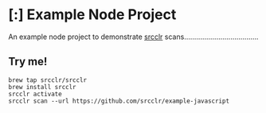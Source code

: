 # [:] Example Node Project

An example node project to demonstrate [srcclr](https://www.srcclr.com) scans.....................................

## Try me!

```
brew tap srcclr/srcclr
brew install srcclr
srcclr activate
srcclr scan --url https://github.com/srcclr/example-javascript
```
